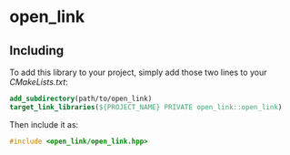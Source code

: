 # open_link

## Including

To add this library to your project, simply add those two lines to your *CMakeLists.txt*:
```cmake
add_subdirectory(path/to/open_link)
target_link_libraries(${PROJECT_NAME} PRIVATE open_link::open_link)
```

Then include it as:
```cpp
#include <open_link/open_link.hpp>
```
